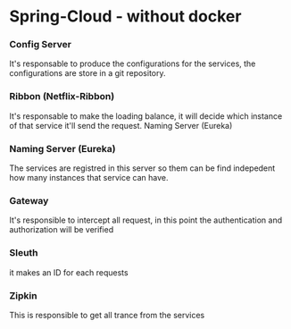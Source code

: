 # Spring-Cloud - without docker

### Config Server
It's responsable to produce the configurations for the services, the configurations are store in a git repository.

### Ribbon (Netflix-Ribbon) 
It's responsable to make the loading balance, it will decide which instance of that service it'll send the request.
Naming Server (Eureka) 

### Naming Server (Eureka)
The services are registred in this server so them can be find indepedent how many instances that service can have.

### Gateway
It's responsible to intercept all request, in this point the authentication and authorization will be verified

### Sleuth
it makes an ID for each  requests

### Zipkin
This is responsible to get all trance from the services
